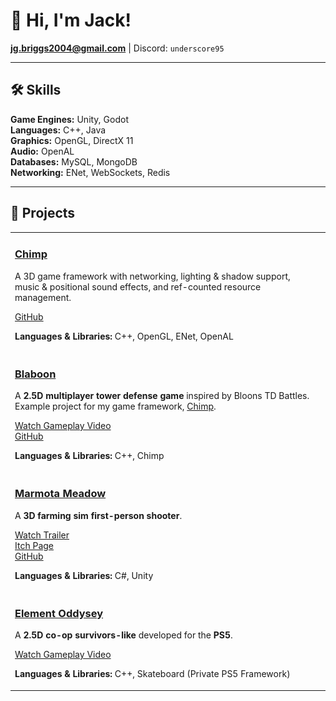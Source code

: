 # 👋 Hi, I'm Jack!

**jg.briggs2004@gmail.com** | Discord: `underscore95`

---

## 🛠️ Skills

**Game Engines:** Unity, Godot  
**Languages:** C++, Java  
**Graphics:** OpenGL, DirectX 11  
**Audio:** OpenAL  
**Databases:** MySQL, MongoDB  
**Networking:** ENet, WebSockets, Redis  

---

## 🧪 Projects

<table>
<tr>
<td style="width:100%">
  
### [Chimp](https://github.com/underscore95/chimp)

A 3D game framework with networking, lighting & shadow support, music & positional sound effects, and ref-counted resource management.

[GitHub](https://github.com/underscore95/chimp)

**Languages & Libraries:** C++, OpenGL, ENet, OpenAL

</td>
<td style="width:250px; text-align:right;">
<img src="https://raw.githubusercontent.com/underscore95/underscore95/refs/heads/main/chimp.png" alt="Chimp Icon" width="250"/>
</td>
</tr>

<tr>
<td style="width:100%">

### [Blaboon](https://github.com/underscore95/Blaboon)

A **2.5D multiplayer tower defense game** inspired by Bloons TD Battles.  
Example project for my game framework, [Chimp](https://github.com/underscore95/chimp).

[Watch Gameplay Video](https://youtu.be/NDiz5kLaRjI)<br>
[GitHub](https://github.com/underscore95/Blaboon)

**Languages & Libraries:** C++, Chimp

</td>
<td style="width:250px; text-align:right;">
<img style="display:block;" width="100%" height="100%" src="https://github.com/underscore95/underscore95/blob/main/blaboon.png" alt="Blaboon Icon"/>
</td>
</tr>

<tr>
<td style="width:100%">

### [Marmota Meadow](https://overheat-studios.itch.io/marmota-meadow)

A **3D farming sim first-person shooter**.

[Watch Trailer](https://www.youtube.com/watch?v=yHH3yI8zBmo)<br>
[Itch Page](https://overheat-studios.itch.io/marmota-meadow)<br>
[GitHub](https://github.com/OverheatStudios/MarmotaMeadow/)

**Languages & Libraries:** C#, Unity

</td>
<td style="width:250px; text-align:right;">
<img src="https://raw.githubusercontent.com/underscore95/underscore95/refs/heads/main/icon_marmota_meadow.png" alt="Marmota Meadow Icon" width="250"/>
</td>
</tr>

<tr>
<td style="width:100%">

### [Element Oddysey](https://github.com/underscore95/ElementOddysey/tree/main)

A **2.5D co-op survivors-like** developed for the **PS5**.

[Watch Gameplay Video](https://youtu.be/k8oT39oFdPc)

**Languages & Libraries:** C++, Skateboard (Private PS5 Framework)

</td>
<td style="width:250px; text-align:right;">
<img src="https://raw.githubusercontent.com/underscore95/underscore95/refs/heads/main/element_oddysey.png" alt="Element Oddysey Icon" width="250"/>
</td>
</tr>

</table>
